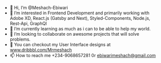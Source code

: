 - 👋 Hi, I’m @Meshach-Ebiwari
- 👀 I’m interested in Frontend Development and primarily working with Adobe XD, React.js (Gatsby and Next), Styled-Components, Node.js, Rest-Api, GraphQl
- 🌱 I’m currently learning as much as i can to be able to help my world.
- 💞️ I’m looking to collaborate on awesome projects that will solve problems.
- 💞️ You can checkout my User Interface designs at www.dribbbl.com/Mrmeshach
- 📫 How to reach me +234-9068657281 0r ebiwarimeshach@gmail.com 

<!---
Meshach-Ebiwari/Meshach-Ebiwari is a ✨ special ✨ repository because its `README.md` (this file) appears on your GitHub profile.
You can click the Preview link to take a look at your changes.
--->
